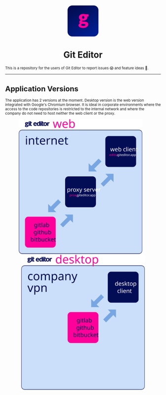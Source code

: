 <p align="center">
  <img style="width: 100px" src="./assets/git-editor-icon.png" />
</p>
<h1 align="center">Git Editor<small></h1>

This is a repository for the users of Git Editor to report issues 😱 and feature ideas 🤩.

---

# Application Versions

The application has 2 versions at the moment. Desktop version is the web version integrated with Google's Chromium browser. It is ideal in corporate environments where the access to the code repositories is restricted to the internal network and where the company do not need to host neither the web client or the proxy.

<p align="center">
<img style="width: 400px; margin-right: 16px" src="./assets/git-editor-web.svg" />
<img style="width: 400px" src="./assets/git-editor-desktop.svg" />
</p>
